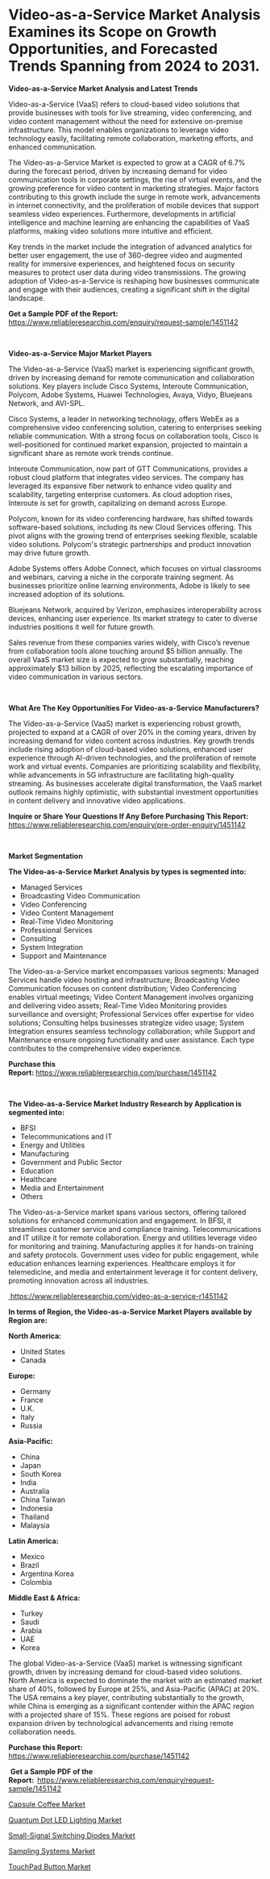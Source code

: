 <p><h1>Video-as-a-Service Market Analysis Examines its Scope on Growth Opportunities, and Forecasted Trends Spanning from 2024 to 2031.</h1></p><p><strong>Video-as-a-Service Market Analysis and Latest Trends</strong></p>
<p><p>Video-as-a-Service (VaaS) refers to cloud-based video solutions that provide businesses with tools for live streaming, video conferencing, and video content management without the need for extensive on-premise infrastructure. This model enables organizations to leverage video technology easily, facilitating remote collaboration, marketing efforts, and enhanced communication.</p><p>The Video-as-a-Service Market is expected to grow at a CAGR of 6.7% during the forecast period, driven by increasing demand for video communication tools in corporate settings, the rise of virtual events, and the growing preference for video content in marketing strategies. Major factors contributing to this growth include the surge in remote work, advancements in internet connectivity, and the proliferation of mobile devices that support seamless video experiences. Furthermore, developments in artificial intelligence and machine learning are enhancing the capabilities of VaaS platforms, making video solutions more intuitive and efficient.</p><p>Key trends in the market include the integration of advanced analytics for better user engagement, the use of 360-degree video and augmented reality for immersive experiences, and heightened focus on security measures to protect user data during video transmissions. The growing adoption of Video-as-a-Service is reshaping how businesses communicate and engage with their audiences, creating a significant shift in the digital landscape.</p></p>
<p><strong>Get a Sample PDF of the Report:&nbsp;</strong> <a href="https://www.reliableresearchiq.com/enquiry/request-sample/1451142?utm_campaign=123&utm_medium=2&utm_source=Github&utm_content=ia&utm_term=01102024&utm_id=video-as-a-service">https://www.reliableresearchiq.com/enquiry/request-sample/1451142</a></p>
<p>&nbsp;</p>
<p><strong>Video-as-a-Service Major Market Players</strong></p>
<p><p>The Video-as-a-Service (VaaS) market is experiencing significant growth, driven by increasing demand for remote communication and collaboration solutions. Key players include Cisco Systems, Interoute Communication, Polycom, Adobe Systems, Huawei Technologies, Avaya, Vidyo, Bluejeans Network, and AVI-SPL.</p><p>Cisco Systems, a leader in networking technology, offers WebEx as a comprehensive video conferencing solution, catering to enterprises seeking reliable communication. With a strong focus on collaboration tools, Cisco is well-positioned for continued market expansion, projected to maintain a significant share as remote work trends continue.</p><p>Interoute Communication, now part of GTT Communications, provides a robust cloud platform that integrates video services. The company has leveraged its expansive fiber network to enhance video quality and scalability, targeting enterprise customers. As cloud adoption rises, Interoute is set for growth, capitalizing on demand across Europe.</p><p>Polycom, known for its video conferencing hardware, has shifted towards software-based solutions, including its new Cloud Services offering. This pivot aligns with the growing trend of enterprises seeking flexible, scalable video solutions. Polycom's strategic partnerships and product innovation may drive future growth.</p><p>Adobe Systems offers Adobe Connect, which focuses on virtual classrooms and webinars, carving a niche in the corporate training segment. As businesses prioritize online learning environments, Adobe is likely to see increased adoption of its solutions.</p><p>Bluejeans Network, acquired by Verizon, emphasizes interoperability across devices, enhancing user experience. Its market strategy to cater to diverse industries positions it well for future growth.</p><p>Sales revenue from these companies varies widely, with Cisco’s revenue from collaboration tools alone touching around $5 billion annually. The overall VaaS market size is expected to grow substantially, reaching approximately $13 billion by 2025, reflecting the escalating importance of video communication in various sectors.</p></p>
<p>&nbsp;</p>
<p><strong>What Are The Key Opportunities For Video-as-a-Service Manufacturers?</strong></p>
<p><p>The Video-as-a-Service (VaaS) market is experiencing robust growth, projected to expand at a CAGR of over 20% in the coming years, driven by increasing demand for video content across industries. Key growth trends include rising adoption of cloud-based video solutions, enhanced user experience through AI-driven technologies, and the proliferation of remote work and virtual events. Companies are prioritizing scalability and flexibility, while advancements in 5G infrastructure are facilitating high-quality streaming. As businesses accelerate digital transformation, the VaaS market outlook remains highly optimistic, with substantial investment opportunities in content delivery and innovative video applications.</p></p>
<p><strong>Inquire or Share Your Questions If Any Before Purchasing This Report:</strong> <a href="https://www.reliableresearchiq.com/enquiry/pre-order-enquiry/1451142?utm_campaign=123&utm_medium=2&utm_source=Github&utm_content=ia&utm_term=01102024&utm_id=video-as-a-service">https://www.reliableresearchiq.com/enquiry/pre-order-enquiry/1451142</a></p>
<p>&nbsp;</p>
<p><strong>Market Segmentation</strong></p>
<p><strong>The Video-as-a-Service Market Analysis by types is segmented into:</strong></p>
<p><ul><li>Managed Services</li><li>Broadcasting Video Communication</li><li>Video Conferencing</li><li>Video Content Management</li><li>Real-Time Video Monitoring</li><li>Professional Services</li><li>Consulting</li><li>System Integration</li><li>Support and Maintenance</li></ul></p>
<p><p>The Video-as-a-Service market encompasses various segments: Managed Services handle video hosting and infrastructure; Broadcasting Video Communication focuses on content distribution; Video Conferencing enables virtual meetings; Video Content Management involves organizing and delivering video assets; Real-Time Video Monitoring provides surveillance and oversight; Professional Services offer expertise for video solutions; Consulting helps businesses strategize video usage; System Integration ensures seamless technology collaboration; while Support and Maintenance ensure ongoing functionality and user assistance. Each type contributes to the comprehensive video experience.</p></p>
<p><strong>Purchase this Report:&nbsp;</strong><a href="https://www.reliableresearchiq.com/purchase/1451142?utm_campaign=123&utm_medium=2&utm_source=Github&utm_content=ia&utm_term=01102024&utm_id=video-as-a-service">https://www.reliableresearchiq.com/purchase/1451142</a></p>
<p>&nbsp;</p>
<p><strong>The Video-as-a-Service Market Industry Research by Application is segmented into:</strong></p>
<p><ul><li>BFSI</li><li>Telecommunications and IT</li><li>Energy and Utilities</li><li>Manufacturing</li><li>Government and Public Sector</li><li>Education</li><li>Healthcare</li><li>Media and Entertainment</li><li>Others</li></ul></p>
<p><p>The Video-as-a-Service market spans various sectors, offering tailored solutions for enhanced communication and engagement. In BFSI, it streamlines customer service and compliance training. Telecommunications and IT utilize it for remote collaboration. Energy and utilities leverage video for monitoring and training. Manufacturing applies it for hands-on training and safety protocols. Government uses video for public engagement, while education enhances learning experiences. Healthcare employs it for telemedicine, and media and entertainment leverage it for content delivery, promoting innovation across all industries.</p></p>
<p><a href="https://www.reliableresearchiq.com/video-as-a-service-r1451142?utm_campaign=123&utm_medium=2&utm_source=Github&utm_content=ia&utm_term=01102024&utm_id=video-as-a-service">&nbsp;https://www.reliableresearchiq.com/video-as-a-service-r1451142</a></p>
<p><strong>In terms of Region, the Video-as-a-Service Market Players available by Region are:</strong></p>
<p>
    <p> <strong> North America: </strong>
        <ul>
            <li>United States</li>
            <li>Canada</li>
        </ul>
        </p> 
    <p> <strong> Europe: </strong>
        <ul>
            <li>Germany</li>
            <li>France</li>
            <li>U.K.</li>
            <li>Italy</li>
            <li>Russia</li>
        </ul>
        </p> 
    <p> <strong> Asia-Pacific: </strong>
        <ul>
            <li>China</li>
            <li>Japan</li>
            <li>South Korea</li>
            <li>India</li>
            <li>Australia</li>
            <li>China Taiwan</li>
            <li>Indonesia</li>
            <li>Thailand</li>
            <li>Malaysia</li>
        </ul>
        </p> 
    <p> <strong> Latin America: </strong>
        <ul>
            <li>Mexico</li>
            <li>Brazil</li>
            <li>Argentina Korea</li>
            <li>Colombia</li>
        </ul>
        </p> 
    <p> <strong> Middle East & Africa: </strong>
        <ul>
            <li>Turkey</li>
            <li>Saudi</li>
            <li>Arabia</li>
            <li>UAE</li>
            <li>Korea</li>
        </ul>
    </p>
    </p>
<p><p>The global Video-as-a-Service (VaaS) market is witnessing significant growth, driven by increasing demand for cloud-based video solutions. North America is expected to dominate the market with an estimated market share of 40%, followed by Europe at 25%, and Asia-Pacific (APAC) at 20%. The USA remains a key player, contributing substantially to the growth, while China is emerging as a significant contender within the APAC region with a projected share of 15%. These regions are poised for robust expansion driven by technological advancements and rising remote collaboration needs.</p></p>
<p><strong>Purchase this Report: </strong><a href="https://www.reliableresearchiq.com/purchase/1451142?utm_campaign=123&utm_medium=2&utm_source=Github&utm_content=ia&utm_term=01102024&utm_id=video-as-a-service">https://www.reliableresearchiq.com/purchase/1451142</a></p>
<p>&nbsp;<strong>Get a Sample PDF of the Report:&nbsp;&nbsp;</strong><a href="https://www.reliableresearchiq.com/enquiry/request-sample/1451142?utm_campaign=123&utm_medium=2&utm_source=Github&utm_content=ia&utm_term=01102024&utm_id=video-as-a-service">https://www.reliableresearchiq.com/enquiry/request-sample/1451142</a></p>
<p><strong></strong></p>
<p><p><a href="https://github.com/MegiMusaj575/Market-Research-Report-List-1/blob/main/capsule-coffee-market.md?utm_campaign=123&utm_medium=2&utm_source=Github&utm_content=ia&utm_term=01102024&utm_id=video-as-a-service">Capsule Coffee Market</a></p><p><a href="https://issuu.com/reportprime-2/docs/quantum-dot-led-lighting-market-siz_2b7496bc0cc50b?utm_campaign=123&utm_medium=2&utm_source=Github&utm_content=ia&utm_term=01102024&utm_id=video-as-a-service">Quantum Dot LED Lighting Market</a></p><p><a href="https://github.com/eustaciaism/Market-Research-Report-List-1/blob/main/small-signal-switching-diodes-market.md?utm_campaign=123&utm_medium=2&utm_source=Github&utm_content=ia&utm_term=01102024&utm_id=video-as-a-service">Small-Signal Switching Diodes Market</a></p><p><a href="https://www.linkedin.com/pulse/global-sampling-systems-market-projected-grow-cagr-97-z948e?utm_campaign=123&utm_medium=2&utm_source=Github&utm_content=ia&utm_term=01102024&utm_id=video-as-a-service">Sampling Systems Market</a></p><p><a href="https://issuu.com/reportprime-2/docs/touchpad-button-market-size-2030.pp_89c1360405d7c5?utm_campaign=123&utm_medium=2&utm_source=Github&utm_content=ia&utm_term=01102024&utm_id=video-as-a-service">TouchPad Button Market</a></p></p>